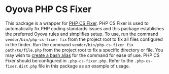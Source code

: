 # Oyova PHP CS Fixer

This package is a wrapper for [PHP CS Fixer](https://github.com/PHP-CS-Fixer/PHP-CS-Fixer). PHP CS Fixer is used to automatically fix PHP coding standards issues and this package establishes the preferred Oyova rules and simplifies setup. To use, run the command `vendor/bin/php-cs-fixer fix` from the project root to fix all files configured in the finder. Run the command `vendor/bin/php-cs-fixer fix path/to/file.php` from the project root to fix a specific directory or file. You may wish to [create a bash alias](https://linuxize.com/post/how-to-create-bash-aliases) for the command for ease of use. PHP CS Fixer should be configured in `.php-cs-fixer.php`. Refer to the `.php-cs-fixer.dist.php` file in this package as an example of usage.
